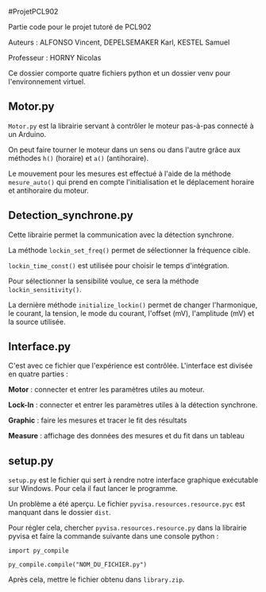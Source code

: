 #ProjetPCL902

Partie code pour le projet tutoré de PCL902

Auteurs : ALFONSO Vincent, DEPELSEMAKER Karl, KESTEL Samuel

Professeur : HORNY Nicolas

Ce dossier comporte quatre fichiers python et un dossier venv pour l'environnement virtuel.

## Motor.py

`Motor.py` est la librairie servant à contrôler le moteur pas-à-pas connecté à un Arduino.

On peut faire tourner le moteur dans un sens ou dans l'autre grâce aux méthodes `h()` (horaire) et `a()` (antihoraire).

Le mouvement pour les mesures est effectué à l'aide de la méthode `mesure_auto()` qui prend en compte l'initialisation et le déplacement horaire et antihoraire du moteur.

## Detection_synchrone.py

Cette librairie permet la communication avec la détection synchrone.

La méthode `lockin_set_freq()` permet de sélectionner la fréquence cible.

`lockin_time_const()` est utilisée pour choisir le temps d'intégration.

Pour sélectionner la sensibilité voulue, ce sera la méthode `lockin_sensitivity()`.

La dernière méthode `initialize_lockin()` permet de changer l'harmonique, le courant, la tension, le mode du courant, l'offset (mV), l'amplitude (mV) et la source utilisée. 

## Interface.py

C'est avec ce fichier que l'expérience est contrôlée. L'interface est divisée en quatre parties :

**Motor** : connecter et entrer les paramètres utiles au moteur.

**Lock-In** : connecter et entrer les paramètres utiles à la détection synchrone.

**Graphic** : faire les mesures et tracer le fit des résultats

**Measure** : affichage des données des mesures et du fit dans un tableau 

## setup.py

`setup.py` est le fichier qui sert à rendre notre interface graphique exécutable sur Windows. Pour cela il faut lancer le programme.

Un problème a été aperçu. Le fichier `pyvisa.resources.resource.pyc` est manquant dans le dossier `dist`. 

Pour régler cela, chercher `pyvisa.resources.resource.py` dans la librairie pyvisa et faire la commande suivante dans une console python :

`import py_compile`

`py_compile.compile("NOM_DU_FICHIER.py")`

Après cela, mettre le fichier obtenu dans `library.zip`.